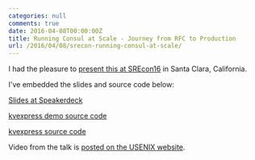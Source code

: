 ```yaml
---
categories: null
comments: true
date: 2016-04-08T00:00:00Z
title: Running Consul at Scale - Journey from RFC to Production
url: /2016/04/08/srecon-running-consul-at-scale/
---
```


I had the pleasure to [present this at SREcon16](https://www.usenix.org/conference/srecon16/program/presentation/froese) in Santa Clara, California.

I've embedded the slides and source code below:

[Slides at Speakerdeck](https://speakerdeck.com/darron/running-consul-at-scale-journey-from-rfc-to-production)

[kvexpress demo source code](https://github.com/darron/kvexpress-demo)

[kvexpress source code](https://github.com/DataDog/kvexpress)

Video from the talk is [posted on the USENIX website](https://www.usenix.org/conference/srecon16/program/presentation/froese).

<script async class="speakerdeck-embed" data-id="f6d76c8f31bb428c85e3463f84ae57b7" data-ratio="1.33333333333333" src="//speakerdeck.com/assets/embed.js"></script>
